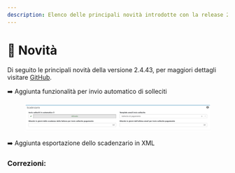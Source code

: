 ```yaml
---
description: Elenco delle principali novità introdotte con la release 2.4.43.
---
```


# 📣 Novità

Di seguito le principali novità della versione 2.4.43, per maggiori dettagli visitare [GitHub](https://github.com/devcode-it/openstamanager).

➡️ Aggiunta funzionalità per invio automatico di solleciti

<figure><img src=".gitbook/assets/immagine (132).png" alt=""><figcaption></figcaption></figure>

➡️ Aggiunta esportazione dello scadenzario in XML

### Correzioni:

